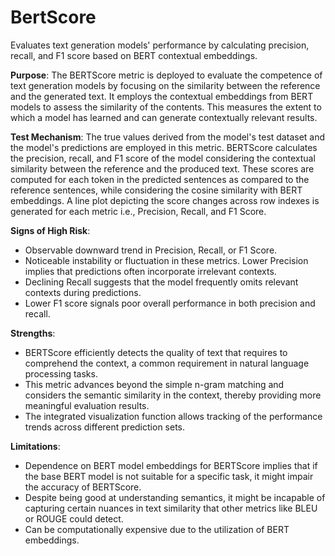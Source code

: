 # BertScore

Evaluates text generation models' performance by calculating precision, recall, and F1 score based on BERT
contextual embeddings.

**Purpose**: The BERTScore metric is deployed to evaluate the competence of text generation models by focusing on
the similarity between the reference and the generated text. It employs the contextual embeddings from BERT models
to assess the similarity of the contents. This measures the extent to which a model has learned and can generate
contextually relevant results.

**Test Mechanism**: The true values derived from the model's test dataset and the model's predictions are employed
in this metric. BERTScore calculates the precision, recall, and F1 score of the model considering the contextual
similarity between the reference and the produced text. These scores are computed for each token in the predicted
sentences as compared to the reference sentences, while considering the cosine similarity with BERT embeddings. A
line plot depicting the score changes across row indexes is generated for each metric i.e., Precision, Recall, and
F1 Score.

**Signs of High Risk**:
- Observable downward trend in Precision, Recall, or F1 Score.
- Noticeable instability or fluctuation in these metrics. Lower Precision implies that predictions often
incorporate irrelevant contexts.
- Declining Recall suggests that the model frequently omits relevant contexts during predictions.
- Lower F1 score signals poor overall performance in both precision and recall.

**Strengths**:
- BERTScore efficiently detects the quality of text that requires to comprehend the context, a common requirement
in natural language processing tasks.
- This metric advances beyond the simple n-gram matching and considers the semantic similarity in the context,
thereby providing more meaningful evaluation results.
- The integrated visualization function allows tracking of the performance trends across different prediction sets.

**Limitations**:
- Dependence on BERT model embeddings for BERTScore implies that if the base BERT model is not suitable for a
specific task, it might impair the accuracy of BERTScore.
- Despite being good at understanding semantics, it might be incapable of capturing certain nuances in text
similarity that other metrics like BLEU or ROUGE could detect.
- Can be computationally expensive due to the utilization of BERT embeddings.